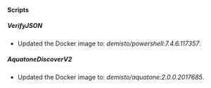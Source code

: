 
#### Scripts

##### VerifyJSON

- Updated the Docker image to: *demisto/powershell:7.4.6.117357*.
##### AquatoneDiscoverV2

- Updated the Docker image to: *demisto/aquatone:2.0.0.2017685*.
